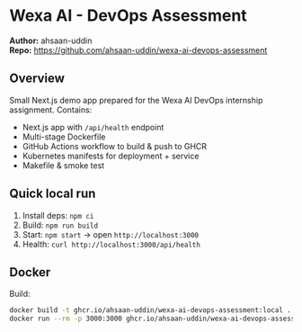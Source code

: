 # Wexa AI - DevOps Assessment
**Author:** ahsaan-uddin  
**Repo:** https://github.com/ahsaan-uddin/wexa-ai-devops-assessment

## Overview
Small Next.js demo app prepared for the Wexa AI DevOps internship assignment. Contains:
- Next.js app with `/api/health` endpoint
- Multi-stage Dockerfile
- GitHub Actions workflow to build & push to GHCR
- Kubernetes manifests for deployment + service
- Makefile & smoke test

## Quick local run
1. Install deps: `npm ci`
2. Build: `npm run build`
3. Start: `npm start` → open `http://localhost:3000`
4. Health: `curl http://localhost:3000/api/health`

## Docker
Build:
```bash
docker build -t ghcr.io/ahsaan-uddin/wexa-ai-devops-assessment:local .
docker run --rm -p 3000:3000 ghcr.io/ahsaan-uddin/wexa-ai-devops-assessment:local
